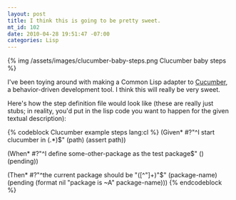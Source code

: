 ```yaml
--- 
layout: post
title: I think this is going to be pretty sweet.
mt_id: 102
date: 2010-04-28 19:51:47 -07:00
categories: Lisp
---
```

{% img /assets/images/clucumber-baby-steps.png Clucumber baby steps %}

I've been toying around with making a Common Lisp adapter to [Cucumber](http://cukes.info/), a behavior-driven development tool. I think this will really be very sweet.

Here's how the step definition file would look like (these are really just stubs; in reality, you'd put in the lisp code you want to happen for the given textual description):

{% codeblock Clucumber example steps lang:cl %}
(Given* #?"^I start clucumber in (.*)$" (path)
  (assert path))

(When* #?"^I define some-other-package as the test package$" ()
  (pending))

(Then* #?"^the current package should be \"([^\"]+)\"$" (package-name)
  (pending (format nil "package is ~A" package-name)))
{% endcodeblock %}